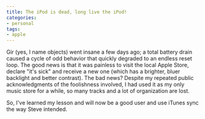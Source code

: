 ```yaml
---
title: The iPod is dead, long live the iPod!
categories:
- personal
tags:
- apple
---
```


Gir (yes, I name objects) went insane a few days ago; a total battery drain caused a cycle of odd behavior that quickly degraded to an endless reset loop.  The good news is that it was painless to visit the local Apple Store, declare "it's sick" and receive a new one (which has a brighter, bluer backlight and better contrast).  The bad news?  Despite my repeated public acknowledgments of the foolishness involved, I had used it as my only music store for a while, so many tracks and a lot of organization are lost.

So, I've learned my lesson and will now be a good user and use iTunes sync the way Steve intended.
